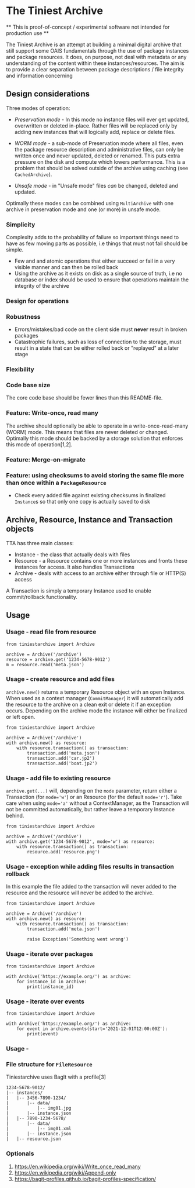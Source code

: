 # The Tiniest Archive

** This is proof-of-concept / experimental software not intended for production use  **

The Tiniest Archive is an attempt at building a minimal digital archive that still support some OAIS fundamentals through the use of package instances and package resources. It does, on purpose, not deal with metadata or any understanding of the content within these instances/resources. The aim is to provide a clear separation between package descriptions / file integrity and information concerning 

## Design considerations

Three modes of operation:

- *Preservation mode* - In this mode no instance files will ever get updated, overwritten or deleted in-place. Rather files will be replaced only by adding new instances that will logically add, replace or delete files. 

- *WORM mode* - a sub-mode of Preservation mode where all files, even the package resource description and administrative files, can only be written once and never updated, deleted or renamed. This puts extra pressure on the disk and compute which lowers performance. This is a problem that should be solved outside of the archive using caching (see `CachedArchive`).

- *Unsafe mode* - in "Unsafe mode" files *can* be changed, deleted and updated.

Optimally these modes can be combined using `MultiArchive` with one archive in preservation mode and one (or more) in unsafe mode.

### Simplicity 

Complexity adds to the probability of failure so important things need to have as few moving parts as possible, i.e things that must not fail should be simple. 

- Few and and atomic operations that either succeed or fail in a very visible manner and can then be rolled back
- Using the archive as it exists on disk as a single source of truth, i.e no database or index should be used to ensure that operations maintain the integrity of the archive

### Design for operations

### Robustness

- Errors/mistakes/bad code on the client side must **never** result in broken packages
- Catastrophic failures, such as loss of connection to the storage, must result in a state that can be either rolled back or "replayed" at a later stage

### Flexibility

### Code base size

The core code base should be fewer lines than this README-file.

### Feature: Write-once, read many

The archive should optionally be able to operate in a write-once-read-many (WORM) mode. This means that files are never deleted or changed. Optimally this mode should be backed by a storage solution that enforces this mode of operation[1,2].

### Feature: Merge-on-migrate

### Feature: using checksums to avoid storing the same file more than once within a `PackageResource`

- Check every added file against existing checksums in finalized `Instance`s so that only one copy is actually saved to disk

## Archive, Resource, Instance and Transaction objects

TTA has three main classes:

- Instance - the class that actually deals with files
- Resource - a Resource contains one or more instances and fronts these instances for access. It also handles Transactions 
- Archive - deals with access to an archive either through file or HTTP(S) access

A Transaction is simply a temporary Instance used to enable commit/rollback functionality. 

## Usage

### Usage - read file from resource

```
from tiniestarchive import Archive

archive = Archive('/archive')
resource = archive.get('1234-5678-9012')
m = resource.read('meta.json')
```

### Usage - create resource and add files

`archive.new()` returns a temporary Resource object with an open Instance. When used as a context manager (`CommitManager`) it will automatically add the resource to the archive on a clean exit or delete it if an exception occurs. Depending on the archive mode the instance will either be finalized or left open.

```
from tiniestarchive import Archive

archive = Archive('/archive')
with archive.new() as resource:
    with resource.transaction() as transaction:
        transaction.add('meta.json')
        transaction.add('car.jp2')
        transaction.add('boat.jp2')
```

### Usage - add file to existing resource 

`archive.get(...)` will, depending on the `mode` parameter, return either a Transaction (for `mode='w'`) or an Resource (for the default `mode='r'`). Take care when using `mode='a'` without a ContextManager, as the Transaction will not be committed automatically, but rather leave a temporary Instance behind.

```
from tiniestarchive import Archive

archive = Archive('/archive')
with archive.get('1234-5678-9012', mode='w') as resource:
    with resource.transaction() as transaction:
        resource.add('resource.png')
```

### Usage - exception while adding files results in transaction rollback

In this example the file added to the transaction will never added to the resource and the resource will never be added to the archive.

```
from tiniestarchive import Archive

archive = Archive('/archive')
with archive.new() as resource: 
    with resource.transaction() as transaction:
        transaction.add('meta.json')

        raise Exception('Something went wrong')
```

### Usage - iterate over packages

```
from tiniestarchive import Archive

with Archive('https://example.org/') as archive:
    for instance_id in archive:
        print(instance_id)
```

### Usage - iterate over events

```
from tiniestarchive import Archive

with Archive('https://example.org/') as archive:
    for event in archive.events(start='2021-12-01T12:00:00Z'):
        print(event)
```

### Usage - 


### File structure for `FileResource`

Tiniestarchive uses BagIt with a profile[3]

```
1234-5678-9012/
|-- instances/
|   |-- 3456-7890-1234/
|       |-- data/
|           |-- img01.jpg
|       |-- instance.json
|   |-- 7890-1234-5678/
|       |-- data/
|           |-- img01.xml
|       |-- instance.json
|   |-- resource.json
```

### Optionals

1. https://en.wikipedia.org/wiki/Write_once_read_many
2. https://en.wikipedia.org/wiki/Append-only
3. https://bagit-profiles.github.io/bagit-profiles-specification/
